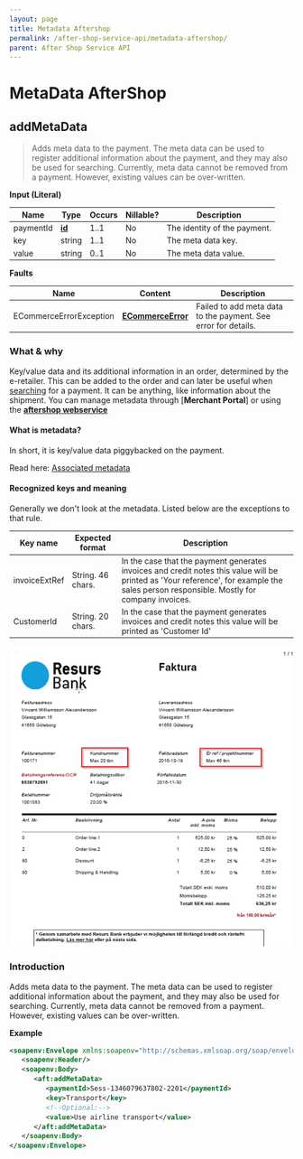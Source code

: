 ```yaml
---
layout: page
title: Metadata Aftershop
permalink: /after-shop-service-api/metadata-aftershop/
parent: After Shop Service API
---
```



# MetaData AfterShop 

## addMetaData 
> Adds meta data to the payment. The meta data can be used to register
> additional information about the payment, and they may also be used for
> searching. Currently, meta data cannot be removed from a payment.
> However, existing values can be over-written.

**Input (Literal)**

| Name       | Type                      | Occurs | Nillable? | Description                  |
|------------|---------------------------|--------|-----------|------------------------------|
| paymentId  | **[id](/development/api-types/simple-types/)** | 1..1   | No        | The identity of the payment. |
| key        | string                    | 1..1   | No        | The meta data key.           |
| value      | string                    | 0..1   | No        | The meta data value.         |

**Faults**

| Name                     | Content                                  | Description                                                    |
|--------------------------|------------------------------------------|----------------------------------------------------------------|
| ECommerceErrorException  | **[ECommerceError](/development/api-types/ecommerceerror/)**     | Failed to add meta data to the payment. See error for details. |

### What & why
Key/value data and its additional information in an order, determined by
the e-retailer. This can be added to the order and can later be useful
when [searching](/after-shop-service-api/find-payments/) for a payment. It can be anything, like
information about the shipment. You can manage metadata through
[**Merchant Portal**] or using the **[aftershop
webservice](/after-shop-service-api/)**

#### What is metadata?
In short, it is key/value data piggybacked on the payment.

Read here: [Associated metadata](concepts-and-domain)

#### Recognized keys and meaning
Generally we don't look at the metadata. Listed below are the exceptions
to that rule.

| Key name      | Expected format   | Description                                                                                                                                                                                                    |
|---------------|-------------------|----------------------------------------------------------------------------------------------------------------------------------------------------------------------------------------------------------------|
| invoiceExtRef | String. 46 chars. | In the case that the payment generates invoices and credit notes this value will be printed as 'Your reference', for example the sales person responsible. Mostly for company invoices. |
| CustomerId    | String. 20 chars. | In the case that the payment generates invoices and credit notes this value will be printed as 'Customer Id'                                                                            |

![](../../attachments/3440674/5570827.png)

### Introduction
Adds meta data to the payment. The meta data can be used to register
additional information about the payment, and they may also be used for
searching. Currently, meta data cannot be removed from a payment.
However, existing values can be over-written.

**Example**
```xml
<soapenv:Envelope xmlns:soapenv="http://schemas.xmlsoap.org/soap/envelope/" xmlns:aft="http://ecommerce.resurs.com/v4/msg/aftershopflow">
   <soapenv:Header/>
   <soapenv:Body>
      <aft:addMetaData>
         <paymentId>Sess-1346079637802-2201</paymentId>
         <key>Transport</key>
         <!--Optional:-->
         <value>Use airline transport</value>
      </aft:addMetaData>
   </soapenv:Body>
</soapenv:Envelope>
```
